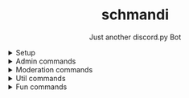 <h1 align="center">schmandi</h1>
<p align="center">Just another discord.py Bot</p>


<details>
<summary>Setup</summary>
<ul>
   <br>
   Insert your discord bot token from <a href="https://discord.dev/">developer portal</a> in the file called "example.config.json" and rename it to "config.json"
   Insert your <a href="https://developers.giphy.com/">giphy</a> api key
   <br>
     <br>
  Run pip install -r requirements.txt
  <br>
  Run python bot.py to start the bot.
</ul></details>

<details>
<summary>Admin commands</summary>
<ul>
  <li>ban: Bans a member from the server. 
    <ul>
      <li>member: The member you want to ban</li>
      <li>reason: Why do you want to ban this member?</li>
    </ul>
  </li>
  <li>kick: Kicks a member from the server.
    <ul>
      <li>member: The member you want to kick</li>
      <li>reason: Why do you want to kick this member?</li>
    </ul>
  </li>
  <li>lock_or_unlock: Locks or unlocks a channel.
    <ul>
      <li>channel: The channel you want to lock or unlock</li>
      <li>action: 'lock' or 'unlock'</li>
    </ul>
  </li>
 </ul>

</details>

<details>
<summary>Moderation commands</summary>
<ul>
  <li>nickname: Changes the bot's or a user's nickname
    <ul>
      <li>nickname: The nickname you want the bot or user to have</li>
      <li>member: The member whose nickname you want to change (optional)</li>
    </ul>
  </li>
  <li>clear: Deletes a certain number of messages
    <ul>
      <li>amount: The amount of messages to clear (1-100)</li>
    </ul>
  </li>
  <li>poll: Creates a simple poll
<ul>
<li>text: Your yes/no question</li>
</ul>

  </li>
  <li>say: Lets the bot say something (Use '\\\\' as linebrake)
    <ul>
      <li>message: The text you want the bot to say</li>
      <li>channel: The channel where the message will be sent (optional)</li>
    </ul>
  </li>
  </ul>


</details>

<details>
<summary>Util commands</summary>
<ul>
  <li>avatar: Shows the avatar of a user
    <ul>
      <li>member: The member whose avatar you want to view</li>
    </ul>
  </li>
  <li>base64decode: Decodes a Base64 string
    <ul>
      <li>text: What is your encoded text?</li>
    </ul>
  </li>
  <li>base64_encode: Base64 encodes a string
    <ul>
      <li>text: What is the text you want to encode?</li>
    </ul>
  </li>
  <li>yt: Direct-Download for your YT video
    <ul>
      <li>url: Which YT video do you want to download?</li>
    </ul>
  </li>
  <li>userinfo: Shows information about a user
    <ul>
      <li>member: About which member do you want to get infos?</li>
    </ul>
  </li>
</ul>
</details>


<details>
<summary>Fun commands</summary>
<ul>
  <li>roll: Rolls a virtual dice
    <ul>
      <li>sides: How many sides do you want?</li>
    </ul>
  </li>
  <li>gifsearch: Shows you a random gif for your query
    <ul>
      <li>query: Search query?</li>
    </ul>
  </li>
</ul>
</details>
